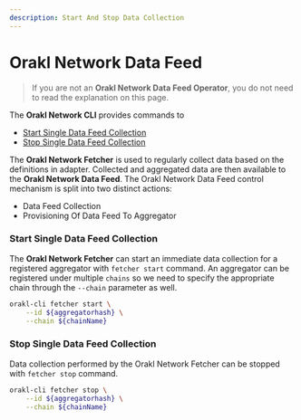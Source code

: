 ```yaml
---
description: Start And Stop Data Collection
---
```


# Orakl Network Data Feed

> If you are not an **Orakl Network Data Feed Operator**, you do not need to read the explanation on this page.

The **Orakl Network CLI** provides commands to

* [Start Single Data Feed Collection](orakl-network-data-feed.md#start-single-data-feed-collection)
* [Stop Single Data Feed Collection](orakl-network-data-feed.md#stop-single-data-feed-collection)

The **Orakl Network Fetcher** is used to regularly collect data based on the definitions in adapter. Collected and aggregated data are then available to the **Orakl Network Data Feed**. The Orakl Network Data Feed control mechanism is split into two distinct actions:

* Data Feed Collection
* Provisioning Of Data Feed To Aggregator

### Start Single Data Feed Collection

The **Orakl Network Fetcher** can start an immediate data collection for a registered aggregator with `fetcher start` command. An aggregator can be registered under multiple `chains` so we need to specify the appropriate chain through the `--chain` parameter as well.&#x20;

```sh
orakl-cli fetcher start \
    --id ${aggregatorhash} \
    --chain ${chainName}
```

### Stop Single Data Feed Collection

Data collection performed by the Orakl Network Fetcher can be stopped with `fetcher stop` command.

```sh
orakl-cli fetcher stop \
    --id ${aggregatorhash} \
    --chain ${chainName}
```
